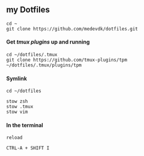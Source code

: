 ## my Dotfiles

```
cd ~
git clone https://github.com/medevdk/dotfiles.git
```

#### Get _tmux plugins_ up and running

```
cd ~/dotfiles/.tmux
git clone https://github.com/tmux-plugins/tpm ~/dotfiles/.tmux/plugins/tpm
```

#### Symlink

```
cd ~/dotfiles

stow zsh
stow .tmux
stow vim
```

#### In the terminal

```
reload

CTRL-A + SHIFT I
```
